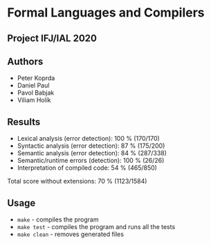 # Formal Languages and Compilers
## Project IFJ/IAL 2020

Authors
------------ 
* Peter Koprda
* Daniel Paul
* Pavol Babjak
* Viliam Holík

Results
------------ 
* Lexical analysis (error detection): 100 % (170/170) 
* Syntactic analysis (error detection): 87 % (175/200)
* Semantic analysis (error detection): 84 % (287/338)
* Semantic/runtime errors (detection): 100 % (26/26)
* Interpretation of compiled code: 54 % (465/850)

Total score without extensions: 70 % (1123/1584)

Usage
------------ 
* `make` - compiles the program
* `make test` - compiles the program and runs all the tests
* `make clean` - removes generated files

